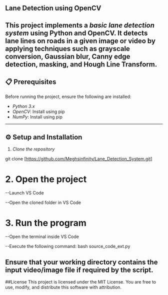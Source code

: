 ## Lane Detection using OpenCV

This project implements a *basic lane detection system* using Python and OpenCV. It detects lane lines on roads in a given image or video by applying techniques such as grayscale conversion, Gaussian blur, Canny edge detection, masking, and Hough Line Transform.
--
## 📋 Prerequisites

Before running the project, ensure the following are installed:

- *Python 3.x*
- *OpenCV*: Install using pip  
- *NumPy*: Install using pip

---

## ⚙ Setup and Installation

1. *Clone the repository*
   
 git clone [https://github.com/Meghsinfinity/Lane_Detection_System.git]

# 2. Open the project

--Launch VS Code

--Open the cloned folder in VS Code

# 3. Run the program

--Open the terminal inside VS Code

--Execute the following command:
bash 
 source_code_ext.py

Ensure that your working directory contains the input video/image file if required by the script.
--
 ##License
This project is licensed under the MIT License.
You are free to use, modify, and distribute this software with attribution.
